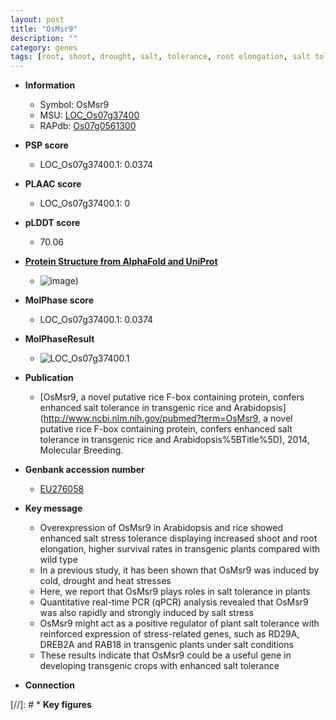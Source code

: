 ```yaml
---
layout: post
title: "OsMsr9"
description: ""
category: genes
tags: [root, shoot, drought, salt, tolerance, root elongation, salt tolerance, salt stress, stress, stress tolerance]
---
```


* **Information**  
    + Symbol: OsMsr9  
    + MSU: [LOC_Os07g37400](http://rice.plantbiology.msu.edu/cgi-bin/ORF_infopage.cgi?orf=LOC_Os07g37400)  
    + RAPdb: [Os07g0561300](http://rapdb.dna.affrc.go.jp/viewer/gbrowse_details/irgsp1?name=Os07g0561300)  

* **PSP score**  
    + LOC_Os07g37400.1: 0.0374 

* **PLAAC score**  
    + LOC_Os07g37400.1: 0 

* **pLDDT score**
    + 70.06

* **[Protein Structure from AlphaFold and UniProt](https://www.uniprot.org/uniprotkb/Q6ZF52/entry#structure)**
    + ![image](https://ricepsp.github.io/images/Q6/AF-Q6ZF52-F1.png))

* **MolPhase score**
    + LOC_Os07g37400.1: 0.0374

* **MolPhaseResult**
    + ![LOC_Os07g37400.1](https://ricepsp.github.io/pictures/LOC_Os07g/LOC_Os07g37400.1.png)

* **Publication**  
    + [OsMsr9, a novel putative rice F-box containing protein, confers enhanced salt tolerance in transgenic rice and Arabidopsis](http://www.ncbi.nlm.nih.gov/pubmed?term=OsMsr9, a novel putative rice F-box containing protein, confers enhanced salt tolerance in transgenic rice and Arabidopsis%5BTitle%5D), 2014, Molecular Breeding.

* **Genbank accession number**  
    + [EU276058](http://www.ncbi.nlm.nih.gov/nuccore/EU276058)

* **Key message**  
    + Overexpression of OsMsr9 in Arabidopsis and rice showed enhanced salt stress tolerance displaying increased shoot and root elongation, higher survival rates in transgenic plants compared with wild type
    + In a previous study, it has been shown that OsMsr9 was induced by cold, drought and heat stresses
    + Here, we report that OsMsr9 plays roles in salt tolerance in plants
    + Quantitative real-time PCR (qPCR) analysis revealed that OsMsr9 was also rapidly and strongly induced by salt stress
    + OsMsr9 might act as a positive regulator of plant salt tolerance with reinforced expression of stress-related genes, such as RD29A, DREB2A and RAB18 in transgenic plants under salt conditions
    + These results indicate that OsMsr9 could be a useful gene in developing transgenic crops with enhanced salt tolerance

* **Connection**  

[//]: # * **Key figures**  


